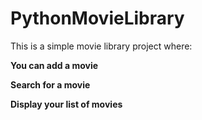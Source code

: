  # PythonMovieLibrary

This is a simple movie library project where:

**You can add a movie**
     
**Search for a movie**
     
**Display your list of movies**


     




